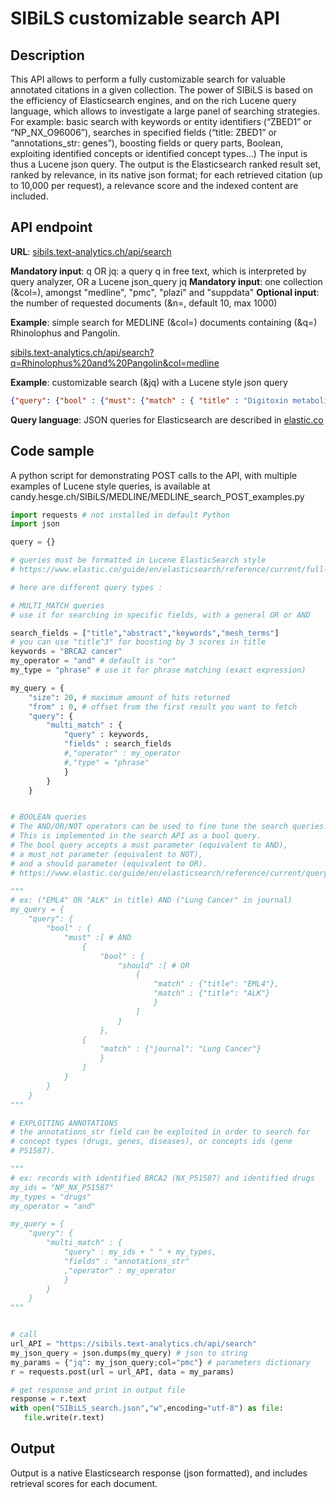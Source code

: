 # SIBiLS customizable search API

## Description

This API allows to perform a fully customizable search for valuable annotated citations in a given collection. The power of SIBiLS is based on the efficiency of Elasticsearch engines, and on the rich Lucene query language, which allows to investigate a large panel of searching strategies. For example: basic search with keywords or entity identifiers (“ZBED1” or “NP_NX_O96006”), searches in specified fields (“title: ZBED1” or “annotations_str: genes”), boosting fields or query parts, Boolean, exploiting identified concepts or identified concept types...) The input is thus a Lucene json query. The output is the Elasticsearch ranked result set, ranked by relevance, in its native json format; for each retrieved citation (up to 10,000 per request), a relevance score and the indexed content are included.

## API endpoint

**URL**: [sibils.text-analytics.ch/api/search](https://sibils.text-analytics.ch/api/search)

**Mandatory input**: q OR jq: a query q in free text, which is interpreted by query analyzer, OR a Lucene json_query jq
**Mandatory input**: one collection (&col=), amongst "medline", "pmc", "plazi" and "suppdata"
**Optional input**: the number of requested documents (&n=, default 10, max 1000)

**Example**: simple search for MEDLINE (&col=) documents containing (&q=) Rhinolophus and Pangolin.

[sibils.text-analytics.ch/api/search?q=Rhinolophus%20and%20Pangolin&col=medline](https://sibils.text-analytics.ch/api/search?q=Rhinolophus%20and%20Pangolin&col=medline)

**Example**: customizable search (&jq) with a Lucene style json query

```json
{"query": {"bool" : {"must": {"match" : { "title" : "Digitoxin metabolism" }},"should" : {"match" : { "annotations_str" : "GO" }},"boost": 1}}}
```

**Query language**: JSON queries for Elasticsearch are described in [elastic.co](https://www.elastic.co/guide/en/elasticsearch/reference/current/full-text-queries.html)

## Code sample

A python script for demonstrating POST calls to the API, with multiple examples of Lucene style queries, is available at candy.hesge.ch/SIBiLS/MEDLINE/MEDLINE_search_POST_examples.py

```python
import requests # not installed in default Python
import json

query = {}

# queries must be formatted in Lucene ElasticSearch style
# https://www.elastic.co/guide/en/elasticsearch/reference/current/full-text-queries.html

# here are different query types :

# MULTI_MATCH queries
# use it for searching in specific fields, with a general OR or AND

search_fields = ["title","abstract","keywords","mesh_terms"]
# you can use "title^3" for boosting by 3 scores in title
keywords = "BRCA2 cancer"
my_operator = "and" # default is "or"
my_type = "phrase" # use it for phrase matching (exact expression)

my_query = {
    "size": 20, # maximum amount of hits returned
    "from" : 0, # offset from the first result you want to fetch
    "query": {
        "multi_match" : {
            "query" : keywords,
            "fields" : search_fields
            #,"operator" : my_operator
            #,"type" = "phrase"
            }
        }
    }


# BOOLEAN queries
# The AND/OR/NOT operators can be used to fine tune the search queries.
# This is implemented in the search API as a bool query.
# The bool query accepts a must parameter (equivalent to AND),
# a must_not parameter (equivalent to NOT),
# and a should parameter (equivalent to OR).
# https://www.elastic.co/guide/en/elasticsearch/reference/current/query-dsl-bool-query.html

"""
# ex: ("EML4" OR "ALK" in title) AND ("Lung Cancer" in journal)
my_query = {
    "query": {
        "bool" : {
            "must" :[ # AND
                {
                    "bool" : {
                        "should" :[ # OR
                            {
                                "match" : {"title": "EML4"},
                                "match" : {"title": "ALK"}
                                }
                            ]
                        }
                    },
                {
                    "match" : {"journal": "Lung Cancer"}
                    }
                ]
            }
        }
    }
"""

# EXPLOITING ANNOTATIONS
# the annotations_str field can be exploited in order to search for
# concept types (drugs, genes, diseases), or concepts ids (gene
# P51587).

"""
# ex: records with identified BRCA2 (NX_P51587) and identified drugs
my_ids = "NP_NX_P51587"
my_types = "drugs"
my_operator = "and"

my_query = {
    "query": {
        "multi_match" : {
            "query" : my_ids + " " + my_types,
            "fields" : "annotations_str"
            ,"operator" : my_operator
            }
        }
    }
"""


# call
url_API = "https://sibils.text-analytics.ch/api/search"
my_json_query = json.dumps(my_query) # json to string
my_params = {"jq": my_json_query;col="pmc"} # parameters dictionary
r = requests.post(url = url_API, data = my_params)

# get response and print in output file
response = r.text
with open("SIBiLS_search.json","w",encoding="utf-8") as file:
   file.write(r.text)
```

## Output

Output is a native Elasticsearch response (json formatted), and includes retrieval scores for each document.
